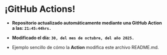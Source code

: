 # ¡GitHub Actions!
* **Repositorio actualizado automáticamente mediante una GitHub Action a las: `21:45:44hrs.`**
* **Modificado el día: `30, del mes de octubre, del año 2025.`**

* Ejemplo sencillo de cómo la **Action** modifica este archivo README.md.
